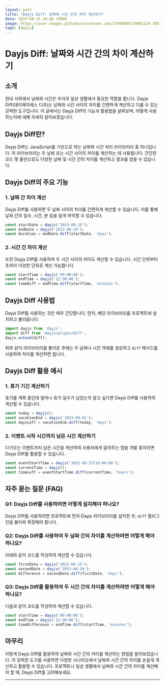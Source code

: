 ```yaml
---
layout: post
title: "Dayjs Diff: 날짜와 시간 간의 차이 계산하기"
date: 2023-08-15 20:48 +0900
image: https://user-images.githubusercontent.com/17680888/39081119-3057bbe2-456e-11e8-862c-646133ad4b43.png
tags: [dayjs]
---
```


# **Dayjs Diff: 날짜와 시간 간의 차이 계산하기**

## **소개**

현대 사회에서 날짜와 시간은 우리의 일상 생활에서 중요한 역할을 합니다. Dayjs Diff(데이제이에스 디프)는 날짜와 시간 사이의 차이를 간편하게 계산하고 다룰 수 있는 강력한 도구입니다. 이 글에서는 Dayjs Diff의 기능과 활용법을 살펴보며, 어떻게 사용하는지에 대해 자세히 알아보겠습니다.

## **Dayjs Diff란?**

Dayjs Diff는 JavaScript를 기반으로 하는 날짜와 시간 처리 라이브러리 중 하나입니다. 이 라이브러리는 두 날짜 또는 시간 사이의 차이를 계산하는 데 사용됩니다. 간단한 코드 몇 줄만으로도 다양한 날짜 및 시간 간의 차이를 계산하고 결과를 얻을 수 있습니다.

## **Dayjs Diff의 주요 기능**

### **1. 날짜 간 차이 계산**

Dayjs Diff를 사용하면 두 날짜 사이의 차이를 간편하게 계산할 수 있습니다. 이를 통해 날짜 간의 일수, 시간, 분 등을 쉽게 파악할 수 있습니다.

```javascript
const startDate = dayjs('2023-08-15');
const endDate = dayjs('2023-08-20');
const duration = endDate.diff(startDate, 'days');
```

### **2. 시간 간 차이 계산**

또한 Dayjs Diff를 사용하여 두 시간 사이의 차이도 계산할 수 있습니다. 시간 단위부터 초까지 다양한 단위로 계산 가능합니다.

```javascript
const startTime = dayjs('09:00:00');
const endTime = dayjs('12:30:00');
const timeDiff = endTime.diff(startTime, 'minutes');
```

## **Dayjs Diff 사용법**

Dayjs Diff를 사용하는 것은 매우 간단합니다. 먼저, 해당 라이브러리를 프로젝트에 설치하고 불러옵니다.

```javascript
import dayjs from 'dayjs';
import diff from 'dayjs/plugin/diff';
dayjs.extend(diff);
```

위와 같이 라이브러리를 불러온 후에는 두 날짜나 시간 객체를 생성하고 `diff` 메서드를 사용하여 차이를 계산하면 됩니다.

## **Dayjs Diff 활용 예시**

### **1. 휴가 기간 계산하기**

휴가를 계획 중인데 얼마나 휴가 일수가 남았는지 알고 싶다면 Dayjs Diff를 사용하여 계산할 수 있습니다.

```javascript
const today = dayjs();
const vacationEnd = dayjs('2023-09-01');
const daysLeft = vacationEnd.diff(today, 'days');
```

### **2. 이벤트 시작 시간까지 남은 시간 계산하기**

다가오는 이벤트까지 남은 시간을 계산하여 사용자에게 알려주는 앱을 개발 중이라면 Dayjs Diff를 활용할 수 있습니다.

```javascript
const eventStartTime = dayjs('2023-08-25T18:00:00');
const currentTime = dayjs();
const timeLeft = eventStartTime.diff(currentTime, 'hours');
```

## **자주 묻는 질문 (FAQ)**

### **Q1: Dayjs Diff를 사용하려면 어떻게 설치해야 하나요?**

Dayjs Diff를 사용하려면 프로젝트에 먼저 Dayjs 라이브러리를 설치한 후, `diff` 플러그인을 불러와 확장해야 합니다.

### **Q2: Dayjs Diff를 사용하여 두 날짜 간의 차이를 계산하려면 어떻게 해야 하나요?**

아래와 같이 코드를 작성하여 계산할 수 있습니다.

```javascript
const firstDate = dayjs('2023-08-15');
const secondDate = dayjs('2023-08-20');
const difference = secondDate.diff(firstDate, 'days');
```

### **Q3: Dayjs Diff를 활용하여 두 시간 간의 차이를 계산하려면 어떻게 해야 하나요?**

다음과 같이 코드를 작성하여 계산할 수 있습니다.

```javascript
const startTime = dayjs('09:00:00');
const endTime = dayjs('12:30:00');
const timeDifference = endTime.diff(startTime, 'minutes');
```

## **마무리**

이렇게 Dayjs Diff를 활용하여 날짜와 시간 간의 차이를 계산하는 방법을 알아보았습니다. 이 강력한 도구를 사용하면 다양한 시나리오에서 날짜와 시간 간의 차이를 손쉽게 계산하고 활용할 수 있습니다. 프로젝트나 일상 생활에서 날짜와 시간 간의 차이를 계산해야 할 때, Dayjs Diff를 고려해보세요.

---

